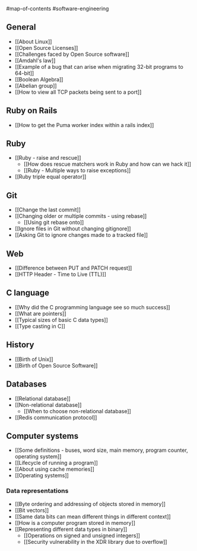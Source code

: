 #map-of-contents #software-engineering 

## General
- [[About Linux]]
- [[Open Source Licenses]]
- [[Challenges faced by Open Source software]]
- [[Amdahl's law]]
- [[Example of a bug that can arise when migrating 32-bit programs to 64-bit]]
- [[Boolean Algebra]]
- [[Abelian group]]
- [[How to view all TCP packets being sent to a port]]

## Ruby on Rails
- [[How to get the Puma worker index within a rails index]]

## Ruby
- [[Ruby - raise and rescue]]
	- [[How does rescue matchers work in Ruby and how can we hack it]]
	- [[Ruby - Multiple ways to raise exceptions]]
 - [[Ruby triple equal operator]]

## Git
- [[Change the last commit]]
- [[Changing older or multiple commits - using rebase]]
	- [[Using git rebase onto]]
- [[Ignore files in Git without changing gitignore]]
- [[Asking Git to ignore changes made to a tracked file]]

## Web
- [[Difference between PUT and PATCH request]]
- [[HTTP Header - Time to Live (TTL)]]

## C language
- [[Why did the C programming language see so much success]]
- [[What are pointers]]
- [[Typical sizes of basic C data types]]
- [[Type casting in C]]

## History
- [[Birth of Unix]]
- [[Birth of Open Source Software]]

## Databases
- [[Relational database]]
- [[Non-relational database]]
	- [[When to choose non-relational database]]
- [[Redis communication protocol]]

## Computer systems
- [[Some definitions - buses, word size, main memory, program counter, operating system]]
- [[Lifecycle of running a program]]
- [[About using cache memories]]
- [[Operating systems]]

### Data representations
- [[Byte ordering and addressing of objects stored in memory]]
- [[Bit vectors]]
- [[Same data bits can mean different things in different context]]
- [[How is a computer program stored in memory]]
- [[Representing different data types in binary]]
	- [[Operations on signed and unsigned integers]]
	- [[Security vulnerability in the XDR library due to overflow]]